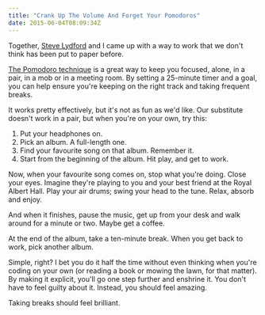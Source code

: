 ```yaml
---
title: "Crank Up The Volume And Forget Your Pomodoros"
date: 2015-06-04T08:09:34Z
---
```


Together, [Steve Lydford](https://twitter.com/stevelydford) and I came up with a way to work that we don't think has been put to paper before.

[The Pomodoro technique](http://en.wikipedia.org/wiki/Pomodoro_Technique) is a great way to keep you focused, alone, in a pair, in a mob or in a meeting room. By setting a 25-minute timer and a goal, you can help ensure you're keeping on the right track and taking frequent breaks.

It works pretty effectively, but it's not as fun as we'd like. Our substitute doesn't work in a pair, but when you're on your own, try this:

1. Put your headphones on.
2. Pick an album. A full-length one.
3. Find your favourite song on that album. Remember it.
4. Start from the beginning of the album. Hit play, and get to work.

Now, when your favourite song comes on, stop what you're doing. Close your eyes. Imagine they're playing to you and your best friend at the Royal Albert Hall. Play your air drums; swing your head to the tune. Relax, absorb and enjoy.

And when it finishes, pause the music, get up from your desk and walk around for a minute or two. Maybe get a coffee.

At the end of the album, take a ten-minute break. When you get back to work, pick another album.

Simple, right? I bet you do it half the time without even thinking when you're coding on your own (or reading a book or mowing the lawn, for that matter). By making it explicit, you'll go one step further and enshrine it. You don't have to feel guilty about it. Instead, you should feel amazing.

Taking breaks should feel brilliant.
